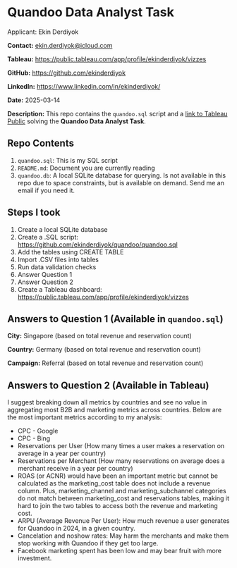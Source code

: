 # Quandoo Data Analyst Task
Applicant: Ekin Derdiyok

**Contact:** ekin.derdiyok@icloud.com

**Tableau:** https://public.tableau.com/app/profile/ekinderdiyok/vizzes

**GitHub:** https://github.com/ekinderdiyok

**LinkedIn:** https://www.linkedin.com/in/ekinderdiyok/

**Date:** 2025-03-14

**Description:** This repo contains the `quandoo.sql` script and a [link to Tableau Public](https://public.tableau.com/app/profile/ekinderdiyok/vizzes) solving the **Quandoo Data Analyst Task**.

## Repo Contents
1. `quandoo.sql`: This is my SQL script
2. `README.md`: Document you are currently reading
3. `quandoo.db`: A local SQLite database for querying. Is not available in this repo due to space constraints, but is available on demand. Send me an email if you need it.

## Steps I took
1. Create a local SQLite database
2. Create a .SQL script: https://github.com/ekinderdiyok/quandoo/quandoo.sql
3. Add the tables using CREATE TABLE
4. Import .CSV files into tables
5. Run data validation checks
6. Answer Question 1
7. Answer Question 2
8. Create a Tableau dashboard: https://public.tableau.com/app/profile/ekinderdiyok/vizzes

## Answers to Question 1 (Available in `quandoo.sql`)
**City:** Singapore (based on total revenue and reservation count)

**Country:** Germany (based on total revenue and reservation count)

**Campaign:** Referral (based on total revenue and reservation count)

## Answers to Question 2 (Available in Tableau)
I suggest breaking down all metrics by countries and see no value in aggregating most B2B and marketing metrics across countries. Below are the most important metrics according to my analysis: 
* CPC - Google
* CPC - Bing
* Reservations per User (How many times a user makes a reservation on average in a year per country)
* Reservations per Merchant (How many reservations on average does a merchant receive in a year per country)
* ROAS (or ACNR) would have been an important metric but cannot be calculated as the marketing_cost table does not include a revenue column. Plus, marketing_channel and marketing_subchannel categories do not match between marketing_cost and reservations tables, making it hard to join the two tables to access both the revenue and marketing cost.
* ARPU (Average Revenue Per User): How much revenue a user generates for Quandoo in 2024, in a given country.
* Cancelation and noshow rates: May harm the merchants and make them stop working with Quandoo if they get too large.
* Facebook marketing spent has been low and may bear fruit with more investment.

